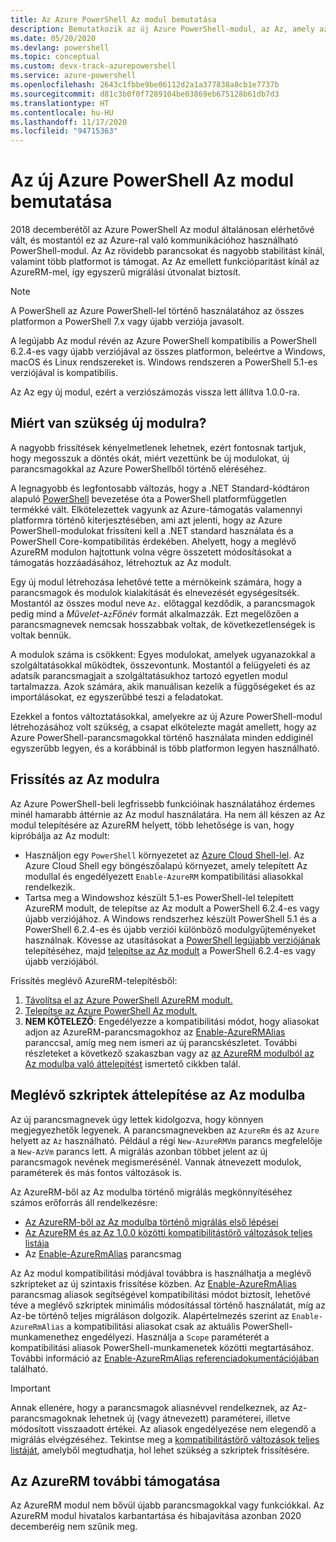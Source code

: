 ```yaml
---
title: Az Azure PowerShell Az modul bemutatása
description: Bemutatkozik az új Azure PowerShell-modul, az Az, amely az AzureRM modult váltja le.
ms.date: 05/20/2020
ms.devlang: powershell
ms.topic: conceptual
ms.custom: devx-track-azurepowershell
ms.service: azure-powershell
ms.openlocfilehash: 2643c1fbbe9be06112d2a1a377838a8cb1e7737b
ms.sourcegitcommit: d81c3b0f0f7289104be03869eb675128b61db7d3
ms.translationtype: HT
ms.contentlocale: hu-HU
ms.lasthandoff: 11/17/2020
ms.locfileid: "94715363"
---
```

# <a name="introducing-the-new-azure-powershell-az-module"></a>Az új Azure PowerShell Az modul bemutatása

2018 decemberétől az Azure PowerShell Az modul általánosan elérhetővé vált, és mostantól ez az Azure-ral való kommunikációhoz használható PowerShell-modul. Az Az rövidebb parancsokat és nagyobb stabilitást kínál, valamint több platformot is támogat. Az Az emellett funkcióparitást kínál az AzureRM-mel, így egyszerű migrálási útvonalat biztosít.

> [!NOTE]
> A PowerShell az Azure PowerShell-lel történő használatához az összes platformon a PowerShell 7.x vagy újabb verziója javasolt.

A legújabb Az modul révén az Azure PowerShell kompatibilis a PowerShell 6.2.4-es vagy újabb verziójával az összes platformon, beleértve a Windows, macOS és Linux rendszereket is. Windows rendszeren a PowerShell 5.1-es verziójával is kompatibilis.

Az Az egy új modul, ezért a verziószámozás vissza lett állítva 1.0.0-ra.

## <a name="why-a-new-module"></a>Miért van szükség új modulra?

A nagyobb frissítések kényelmetlenek lehetnek, ezért fontosnak tartjuk, hogy megosszuk a döntés okát, miért vezettünk be új modulokat, új parancsmagokkal az Azure PowerShellből történő eléréséhez.

A legnagyobb és legfontosabb változás, hogy a .NET Standard-kódtáron alapuló [PowerShell](/powershell/scripting/overview) bevezetése óta a PowerShell platformfüggetlen termékké vált.
Elkötelezettek vagyunk az Azure-támogatás valamennyi platformra történő kiterjesztésében, ami azt jelenti, hogy az Azure PowerShell-modulokat frissíteni kell a .NET standard használata és a PowerShell Core-kompatibilitás érdekében. Ahelyett, hogy a meglévő AzureRM modulon hajtottunk volna végre összetett módosításokat a támogatás hozzáadásához, létrehoztuk az Az modult.

Egy új modul létrehozása lehetővé tette a mérnökeink számára, hogy a parancsmagok és modulok kialakítását és elnevezését egységesítsék. Mostantól az összes modul neve `Az.` előtaggal kezdődik, a parancsmagok pedig mind a _Művelet_-`Az`_Főnév_ formát alkalmazzák. Ezt megelőzően a parancsmagnevek nemcsak hosszabbak voltak, de következetlenségek is voltak bennük.

A modulok száma is csökkent: Egyes modulokat, amelyek ugyanazokkal a szolgáltatásokkal működtek, összevontunk. Mostantól a felügyeleti és az adatsík parancsmagjait a szolgáltatásukhoz tartozó egyetlen modul tartalmazza. Azok számára, akik manuálisan kezelik a függőségeket és az importálásokat, ez egyszerűbbé teszi a feladatokat.

Ezekkel a fontos változtatásokkal, amelyekre az új Azure PowerShell-modul létrehozásához volt szükség, a csapat elkötelezte magát amellett, hogy az Azure PowerShell-parancsmagokkal történő használata minden eddiginél egyszerűbb legyen, és a korábbinál is több platformon legyen használható.

## <a name="upgrade-to-az"></a>Frissítés az Az modulra

Az Azure PowerShell-beli legfrissebb funkcióinak használatához érdemes minél hamarabb áttérnie az Az modul használatára. Ha nem áll készen az Az modul telepítésére az AzureRM helyett, több lehetősége is van, hogy kipróbálja az Az modult:

- Használjon egy `PowerShell` környezetet az [Azure Cloud Shell-lel](https://docs.microsoft.com/azure/cloud-shell/overview). Az Azure Cloud Shell egy böngészőalapú környezet, amely telepített Az modullal és engedélyezett `Enable-AzureRM` kompatibilitási aliasokkal rendelkezik.
- Tartsa meg a Windowshoz készült 5.1-es PowerShell-lel telepített AzureRM modult, de telepítse az Az modult a PowerShell 6.2.4-es vagy újabb verziójához. A Windows rendszerhez készült PowerShell 5.1 és a PowerShell 6.2.4-es és újabb verziói különböző modulgyűjteményeket használnak. Kövesse az utasításokat a [PowerShell legújabb verziójának](/powershell/scripting/install/installing-powershell) telepítéséhez, majd [telepítse az Az modult](install-az-ps.md) a PowerShell 6.2.4-es vagy újabb verziójából.

Frissítés meglévő AzureRM-telepítésből:

1. [Távolítsa el az Azure PowerShell AzureRM modult.](/powershell/azure/uninstall-az-ps#uninstall-the-azurerm-module)
2. [Telepítse az Azure PowerShell Az modult.](install-az-ps.md)
3. **NEM KÖTELEZŐ**: Engedélyezze a kompatibilitási módot, hogy aliasokat adjon az AzureRM-parancsmagokhoz az [Enable-AzureRMAlias](/powershell/module/az.accounts/enable-azurermalias) paranccsal, amíg meg nem ismeri az új parancskészletet. További részleteket a következő szakaszban vagy az [az AzureRM modulból az Az modulba való áttelepítést](migrate-from-azurerm-to-az.md) ismertető cikkben talál.

## <a name="migrate-existing-scripts-to-az"></a>Meglévő szkriptek áttelepítése az Az modulba

Az új parancsmagnevek úgy lettek kidolgozva, hogy könnyen megjegyezhetők legyenek. A parancsmagnevekben az `AzureRm` és az `Azure` helyett az `Az` használható. Például a régi `New-AzureRMVm` parancs megfelelője a `New-AzVm` parancs lett.
A migrálás azonban többet jelent az új parancsmagok nevének megismerésénél. Vannak átnevezett modulok, paraméterek és más fontos változások is.

Az AzureRM-ből az Az modulba történő migrálás megkönnyítéséhez számos erőforrás áll rendelkezésre:

- [Az AzureRM-ből az Az modulba történő migrálás első lépései](migrate-from-azurerm-to-az.md)
- [Az AzureRM és az Az 1.0.0 közötti kompatibilitástörő változások teljes listája](migrate-az-1.0.0.md)
- Az [Enable-AzureRmAlias](/powershell/module/az.accounts/enable-azurermalias) parancsmag

Az Az modul kompatibilitási módjával továbbra is használhatja a meglévő szkripteket az új szintaxis frissítése közben. Az [Enable-AzureRmAlias](/powershell/module/az.accounts/enable-azurermalias) parancsmag aliasok segítségével kompatibilitási módot biztosít, lehetővé téve a meglévő szkriptek minimális módosítással történő használatát, míg az Az-be történő teljes migráláson dolgozik. Alapértelmezés szerint az `Enable-AzureRmAlias` a kompatibilitási aliasokat csak az aktuális PowerShell-munkamenethez engedélyezi. Használja a `Scope` paraméterét a kompatibilitási aliasok PowerShell-munkamenetek közötti megtartásához. További információ az [Enable-AzureRmAlias referenciadokumentációjában](/powershell/module/az.accounts/enable-azurermalias) található.

> [!IMPORTANT]
> Annak ellenére, hogy a parancsmagok aliasnévvel rendelkeznek, az Az-parancsmagoknak lehetnek új (vagy átnevezett) paraméterei, illetve módosított visszaadott értékei. Az aliasok engedélyezése nem elegendő a migrálás elvégzéséhez. Tekintse meg a [kompatibilitástörő változások teljes listáját](migrate-az-1.0.0.md), amelyből megtudhatja, hol lehet szükség a szkriptek frissítésére.

## <a name="continued-support-for-azurerm"></a>Az AzureRM további támogatása

Az AzureRM modul nem bővül újabb parancsmagokkal vagy funkciókkal. Az AzureRM modul hivatalos karbantartása és hibajavítása azonban 2020 decemberéig nem szűnik meg.
